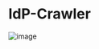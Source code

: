 # IdP-Crawler

![image](https://user-images.githubusercontent.com/86283020/199671491-81b333ae-0a34-459a-b450-92f04e39ef5f.png)
